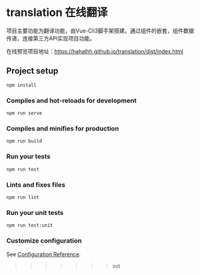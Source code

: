 # translation 在线翻译

项目主要功能为翻译功能，由Vue-Cli3脚手架搭建。通过组件的嵌套，组件数据传递，连接第三方API实现项目功能。

在线预览项目地址：https://hahalhh.github.io/translation/dist/index.html

## Project setup
```
npm install
```

### Compiles and hot-reloads for development
```
npm run serve
```

### Compiles and minifies for production
```
npm run build
```

### Run your tests
```
npm run test
```

### Lints and fixes files
```
npm run lint
```

### Run your unit tests
```
npm run test:unit
```

### Customize configuration
See [Configuration Reference](https://cli.vuejs.org/config/).
>>>>>>> init
